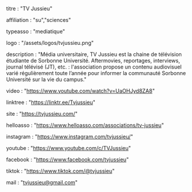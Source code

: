 titre : "TV Jussieu"

affiliation : "su","sciences"

typeasso : "mediatique"

logo : "/assets/logos/tvjussieu.png"

description : "Média universitaire, TV Jussieu est la chaine de télévision étudiante de Sorbonne Université. Aftermovies, reportages, interviews, journal télévisé (JT), etc. : l'association propose un contenu audiovisuel varié régulièrement toute l’année pour informer la communauté Sorbonne Université sur la vie du campus."

video : "https://www.youtube.com/watch?v=UaOHJyd8ZA8"

linktree : "https://linktr.ee/Tvjussieu"

site : "https://tvjussieu.com/"

helloasso : "https://www.helloasso.com/associations/tv-jussieu"

instagram : "https://www.instagram.com/tvjussieu/"

youtube : "https://www.youtube.com/c/TVJussieu"

facebook : "https://www.facebook.com/tvjussieu"

tiktok : "https://www.tiktok.com/@tvjussieu"

mail : "tvjussieu@gmail.com"